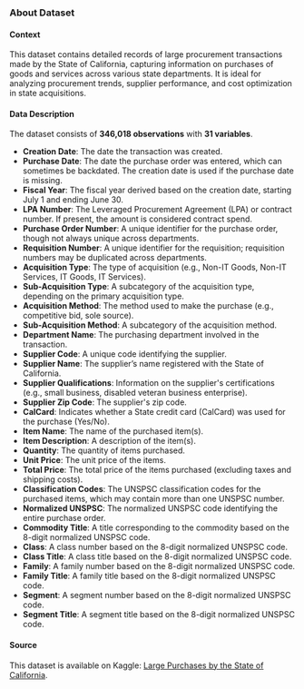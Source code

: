 ### About Dataset

#### Context
This dataset contains detailed records of large procurement transactions made by the State of California, capturing information on purchases of goods and services across various state departments. It is ideal for analyzing procurement trends, supplier performance, and cost optimization in state acquisitions.

#### Data Description
The dataset consists of **346,018 observations** with **31 variables**.

- **Creation Date**: The date the transaction was created.
- **Purchase Date**: The date the purchase order was entered, which can sometimes be backdated. The creation date is used if the purchase date is missing.
- **Fiscal Year**: The fiscal year derived based on the creation date, starting July 1 and ending June 30.
- **LPA Number**: The Leveraged Procurement Agreement (LPA) or contract number. If present, the amount is considered contract spend.
- **Purchase Order Number**: A unique identifier for the purchase order, though not always unique across departments.
- **Requisition Number**: A unique identifier for the requisition; requisition numbers may be duplicated across departments.
- **Acquisition Type**: The type of acquisition (e.g., Non-IT Goods, Non-IT Services, IT Goods, IT Services).
- **Sub-Acquisition Type**: A subcategory of the acquisition type, depending on the primary acquisition type.
- **Acquisition Method**: The method used to make the purchase (e.g., competitive bid, sole source).
- **Sub-Acquisition Method**: A subcategory of the acquisition method.
- **Department Name**: The purchasing department involved in the transaction.
- **Supplier Code**: A unique code identifying the supplier.
- **Supplier Name**: The supplier’s name registered with the State of California.
- **Supplier Qualifications**: Information on the supplier's certifications (e.g., small business, disabled veteran business enterprise).
- **Supplier Zip Code**: The supplier's zip code.
- **CalCard**: Indicates whether a State credit card (CalCard) was used for the purchase (Yes/No).
- **Item Name**: The name of the purchased item(s).
- **Item Description**: A description of the item(s).
- **Quantity**: The quantity of items purchased.
- **Unit Price**: The unit price of the items.
- **Total Price**: The total price of the items purchased (excluding taxes and shipping costs).
- **Classification Codes**: The UNSPSC classification codes for the purchased items, which may contain more than one UNSPSC number.
- **Normalized UNSPSC**: The normalized UNSPSC code identifying the entire purchase order.
- **Commodity Title**: A title corresponding to the commodity based on the 8-digit normalized UNSPSC code.
- **Class**: A class number based on the 8-digit normalized UNSPSC code.
- **Class Title**: A class title based on the 8-digit normalized UNSPSC code.
- **Family**: A family number based on the 8-digit normalized UNSPSC code.
- **Family Title**: A family title based on the 8-digit normalized UNSPSC code.
- **Segment**: A segment number based on the 8-digit normalized UNSPSC code.
- **Segment Title**: A segment title based on the 8-digit normalized UNSPSC code.

#### Source
This dataset is available on Kaggle: [Large Purchases by the State of California](https://www.kaggle.com/datasets/sohier/large-purchases-by-the-state-of-ca/data).
